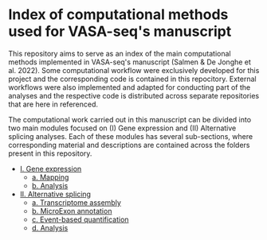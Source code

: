 # Index of computational methods used for VASA-seq's manuscript



This repository aims to serve as an index of the main computational methods implemented in VASA-seq's manuscript (Salmen &amp; De Jonghe et al. 2022). Some computational workflow were exclusively developed for this project and the corresponding code is contained in this repocitory. External workflows were also implemented and adapted for conducting part of the analyses and the respective code is distributed across separate repositories that are here in referenced.

 The computational work carried out in this manuscript can be divided into two main modules focused on (I) Gene expression and (II) Alternative splicing analyses. Each of these modules has several sub-sections, where corresponding material and descriptions are contained across the folders present in this repository. 

<!-- Table of contents -->
- [I. Gene expression](I_Gene_expression/)
  - [a. Mapping](I_Gene_expression/a_Mapping/)
  - [b. Analysis](I_Gene_expression/b_Analysis/)
- [II. Alternative splicing](II_Alternative_splicing/)
  - [a. Transcriptome assembly](II_Alternative_splicing/a_Transcriptme_assembly/)
  - [b. MicroExon annotation](II_Alternative_splicing/b_Microexon_annotation/)
  - [c. Event-based quantification](II_Alternative_splicing/c_AS_quantification/)
  - [d. Analysis](II_Alternative_splicing/d_Analysis/)

